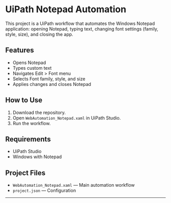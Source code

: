# UiPath Notepad Automation

This project is a UiPath workflow that automates the Windows Notepad application: opening Notepad, typing text, changing font settings (family, style, size), and closing the app.

## Features
- Opens Notepad
- Types custom text
- Navigates Edit > Font menu
- Selects Font family, style, and size
- Applies changes and closes Notepad

## How to Use
1. Download the repository.
2. Open `WebAutomation_Notepad.xaml` in UiPath Studio.
3. Run the workflow.

## Requirements
- UiPath Studio
- Windows with Notepad

## Project Files
- `WebAutomation_Notepad.xaml` — Main automation workflow
- `project.json` — Configuration

---
